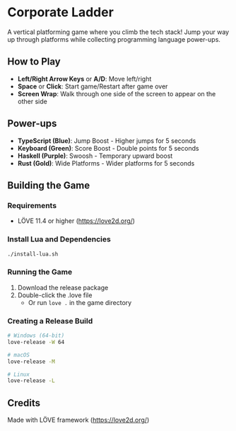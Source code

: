 # Corporate Ladder

A vertical platforming game where you climb the tech stack! Jump your way up through platforms while collecting programming language power-ups.

## How to Play

- **Left/Right Arrow Keys** or **A/D**: Move left/right
- **Space** or **Click**: Start game/Restart after game over
- **Screen Wrap**: Walk through one side of the screen to appear on the other side

## Power-ups

- **TypeScript (Blue)**: Jump Boost - Higher jumps for 5 seconds
- **Keyboard (Green)**: Score Boost - Double points for 5 seconds
- **Haskell (Purple)**: Swoosh - Temporary upward boost
- **Rust (Gold)**: Wide Platforms - Wider platforms for 5 seconds

## Building the Game

### Requirements

- LÖVE 11.4 or higher (<https://love2d.org/>)

### Install Lua and Dependencies

```bash
./install-lua.sh
```

### Running the Game

1. Download the release package
2. Double-click the .love file
   - Or run `love .` in the game directory

### Creating a Release Build

```bash
# Windows (64-bit)
love-release -W 64

# macOS
love-release -M

# Linux
love-release -L
```

## Credits

Made with LÖVE framework (<https://love2d.org/>)
